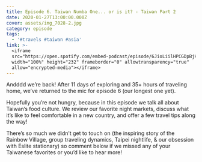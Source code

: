 ```yaml
---
title: Episode 6. Taiwan Numba One... or is it? - Taiwan Part 2
date: 2020-01-27T13:00:00.000Z
cover: assets/img_7028-2.jpg
category: episode
tags:
  - '#travels #taiwan #asia'
link: >-
  <iframe
  src="https://open.spotify.com/embed-podcast/episode/6JioLiilHPCGDpBjKg24kC"
  width="100%" height="232" frameborder="0" allowtransparency="true"
  allow="encrypted-media"></iframe>
---
```

Andddd we’re back! After 11 days of exploring and 35+ hours of traveling home, we’ve returned to the mic for episode 6 (our longest one yet).

Hopefully you’re not hungry, because in this episode we talk all about Taiwan’s food culture. We review our favorite night markets, discuss what it’s like to feel comfortable in a new country, and offer a few travel tips along the way!

There’s so much we didn’t get to touch on (the inspiring story of the Rainbow Village, group traveling dynamics, Taipei nightlife, & our obsession with Eslite stationary) so comment below if we missed any of your Taiwanese favorites or you’d like to hear more!